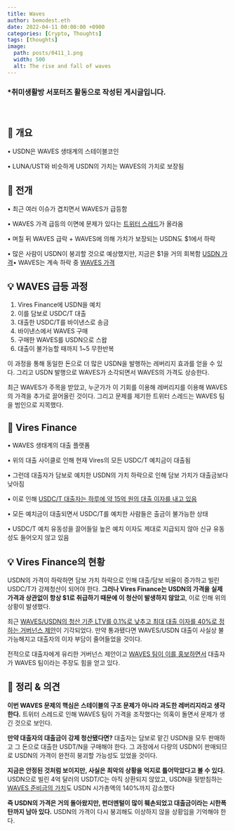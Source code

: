 ```yaml
---
title: Waves
author: bemodest.eth
date: 2022-04-11 00:00:00 +0900
categories: [Crypto, Thoughts]
tags: [thoughts]
image:
  path: posts/0411_1.png
  width: 500
  alt: The rise and fall of waves
---
```


### *취미생활방 서포터즈 활동으로 작성된 게시글입니다.
　　　　　　　　　　　　　　　　　　　　　　　　　　　　　　　　　　　　　　　　　　　　    
## 🔎 개요

• USDN은 WAVES 생태계의 스테이블코인

• LUNA/UST와 비슷하게 USDN의 가치는 WAVES의 가치로 보장됨

## 🔎 전개
• 최근 여러 이슈가 겹치면서 WAVES가 급등함

• WAVES 가격 급등의 이면에 문제가 있다는 [트위터 스레드](https://twitter.com/0xHamz/status/1509581295621451779?s=20&t=LTzSodG7mAU8vI0JKuJ2pA)가 올라옴

• 며칠 뒤 WAVES 급락 + WAVES에 의해 가치가 보장되는 USDN도 $1에서 하락

• 많은 사람이 USDN이 붕괴할 것으로 예상했지만, 지금은 $1을 거의 회복함 [USDN 가격](https://coinmarketcap.com/currencies/neutrino-usd/)• WAVES는 계속 하락 중 [WAVES 가격](https://coinmarketcap.com/currencies/waves/)
 
## 💡 WAVES 급등 과정
1. Vires Finance에 USDN을 예치
2. 이를 담보로 USDC/T 대출
3. 대출한 USDC/T를 바이낸스로 송금
4. 바이낸스에서 WAVES 구매
5. 구매한 WAVES를 USDN으로 스왑
6. 대출이 불가능할 때까지 1~5 무한반복

이 과정을 통해 동일한 돈으로 더 많은 USDN을 발행하는 레버리지 효과를 얻을 수 있다. 그리고 USDN 발행으로 WAVES가 소각되면서 WAVES의 가격도 상승한다.

최근 WAVES가 주목을 받았고, 누군가가 이 기회를 이용해 레버리지를 이용해 WAVES의 가격을 추가로 끌어올린 것이다. 그리고 문제를 제기한 트위터 스레드는 WAVES 팀을 범인으로 지목했다.

## 🔎 Vires Finance
• WAVES 생태계의 대출 플랫폼

• 위의 대출 사이클로 인해 현재 Vires의 모든 USDC/T 예치금이 대출됨

• 그런데 대출자가 담보로 예치한 USDN의 가치 하락으로 인해 담보 가치가 대출금보다 낮아짐

• 이로 인해 [USDC/T 대출자는 하루에 약 15억 원의 대출 이자를 내고 있음](https://vires.finance/as/3PEEsRmcWspCxhKqobvKY3axW1846AMRwzr)

• 모든 예치금이 대출되면서 USDC/T를 예치한 사람들은 출금이 불가능한 상태

• USDC/T 예치 유동성을 끌어들일 높은 예치 이자도 제대로 지급되지 않아 신규 유동성도 들어오지 않고 있음

## 💡 Vires Finance의 현황
USDN의 가격이 하락하면 담보 가치 하락으로 인해 대출/담보 비율이 증가하고 빌린 USDC/T가 강제청산이 되어야 한다. **그러나 Vires Finance는 USDN의 가격을 실제 가격과 상관없이 항상 $1로 취급하기 때문에 이 청산이 발생하지 않았고**, 이로 인해 위의 상황이 발생했다.

최근 [WAVES/USDN의 청산 기준 LTV를 0.1%로 낮추고 최대 대출 이자를 40%로 정하는 거버넌스 제안](https://vires.finance/governance/vote/HuYgPQV5s5L8KoWnTAUZ43YjuBJ28nUsypnv9s6LdExF)이 기각되었다. 만약 통과됐다면 WAVES/USDN 대출이 사실상 불가능해지고 대출자의 이자 부담이 줄어들었을 것이다.

전적으로 대출자에게 유리한 거버넌스 제안이고 [WAVES 팀이 이를 홍보하면서](https://twitter.com/sasha35625/status/1512332339346657289) 대출자가 WAVES 팀이라는 주장도 힘을 얻고 있다.

## 🔎 정리 & 의견
**이번 WAVES 문제의 핵심은 스테이블의 구조 문제가 아니라 과도한 레버리지라고 생각한다.** 트위터 스레드로 인해 WAVES 팀이 가격을 조작했다는 의혹이 돌면서 문제가 생긴 것으로 보인다.

**만약 대출자의 대출금이 강제 청산됐다면?** 대출자는 담보로 맡긴 USDN을 모두 판매하고 그 돈으로 대출한 USDT/N을 구매해야 한다. 그 과정에서 다량의 USDN이 판매되므로 USDN의 가격이 완전히 붕괴할 가능성도 있었을 것이다.

**지금은 안정된 것처럼 보이지만, 사실은 최악의 상황을 억지로 틀어막았다고 볼 수 있다.** USDN으로 빌린 4억 달러의 USDT/C는 아직 상환되지 않았고, USDN을 뒷받침하는 [WAVES 준비금의 가치](https://wavesexplorer.com/address/3PC9BfRwJWWiw9AREE2B3eWzCks3CYtg4yo/script)도 USDN 시가총액의 140%까지 감소했다

**즉 USDN의 가격은 거의 돌아왔지만, 펀더멘털이 많이 훼손되었고 대출금이라는 시한폭탄까지 남아 있다.** USDN의 가격이 다시 붕괴해도 이상하지 않을 상황임을 기억해야 한다.
